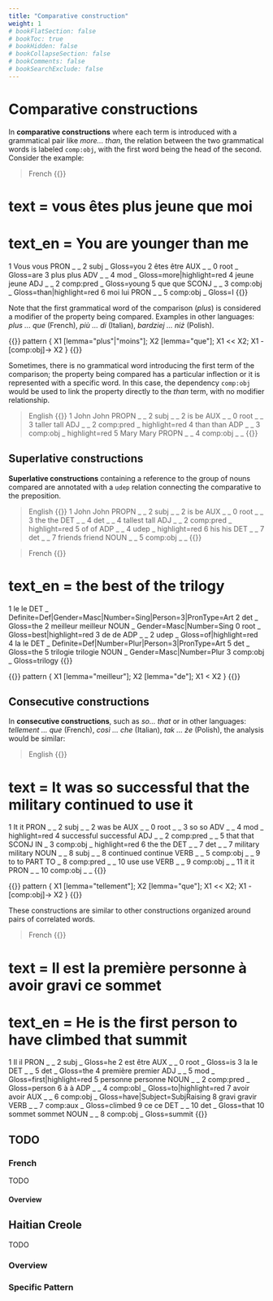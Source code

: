 ```yaml
---
title: "Comparative construction"
weight: 1
# bookFlatSection: false
# bookToc: true
# bookHidden: false
# bookCollapseSection: false
# bookComments: false
# bookSearchExclude: false
---
```


# Comparative constructions

In **comparative constructions** where each term is introduced with a grammatical pair like *more... than*, the relation between the two grammatical words is labeled `comp:obj`, with the first word being the head of the second. Consider the example:

> French
{{<conll>}}
# text = vous êtes plus jeune que moi
# text_en = You are younger than me
1	Vous	vous	PRON	_	_	2	subj	_	Gloss=you
2	êtes	être	AUX	_	_	0	root	_	Gloss=are
3	plus	plus	ADV	_	_	4	mod	_	Gloss=more|highlight=red
4	jeune	jeune	ADJ	_	_	2	comp:pred	_	Gloss=young
5	que	que	SCONJ	_	_	3	comp:obj	_	Gloss=than|highlight=red
6	moi	lui	PRON	_	_	5	comp:obj	_	Gloss=I
{{</conll>}}


Note that the first grammatical word of the comparison (*plus*) is considered a modifier of the property being compared. Examples in other languages: *plus ... que* (French), *più ... di* (Italian), *bardziej ... niż* (Polish).

{{<grew corpus="SUD_French-Rhapsodie@latest">}}
pattern { 
	X1 [lemma="plus"|"moins"]; X2 [lemma="que"]; X1 << X2; 
	X1 -[comp:obj]-> X2
}
{{</grew>}}

Sometimes, there is no grammatical word introducing the first term of the comparison; the property being compared has a particular inflection or it is represented with a specific word. In this case, the dependency `comp:obj` would be used to link the property directly to the *than* term, with no modifier relationship.



> English
{{<conll>}}
1	John	John	PROPN	_	_	2	subj	_	_
2	is	be	AUX	_	_	0	root	_	_
3	taller	tall	ADJ	_	_	2	comp:pred	_	highlight=red
4	than	than	ADP	_	_	3	comp:obj	_	highlight=red
5	Mary	Mary	PROPN	_	_	4	comp:obj	_	_
{{</conll>}}

  
## Superlative constructions

**Superlative constructions** containing a reference to the group of nouns compared are annotated with a `udep` relation connecting the comparative to the preposition.

> English
{{<conll>}}
1	John	John	PROPN	_	_	2	subj	_	_
2	is	be	AUX	_	_	0	root	_	_
3	the	the	DET	_	_	4	det	_	_
4	tallest	tall	ADJ	_	_	2	comp:pred	_	highlight=red
5	of	of	ADP	_	_	4	udep	_	highlight=red
6	his	his	DET	_	_	7	det	_	_
7	friends	friend	NOUN	_	_	5	comp:obj	_	_
{{</conll>}}

> French 
{{<conll>}}
# text_en = the best of the trilogy
1	le	le	DET	_	Definite=Def|Gender=Masc|Number=Sing|Person=3|PronType=Art	2	det	_	Gloss=the
2	meilleur	meilleur	NOUN	_	Gender=Masc|Number=Sing	0	root	_	Gloss=best|highlight=red
3	de	de	ADP	_	_	2	udep	_	Gloss=of|highlight=red
4	la	le	DET	_	Definite=Def|Number=Plur|Person=3|PronType=Art	5	det	_	Gloss=the
5	trilogie	trilogie	NOUN	_	Gender=Masc|Number=Plur	3	comp:obj	_	Gloss=trilogy
{{</conll>}}

{{<grew corpus="SUD_French-GSD@latest">}}
pattern { X1 [lemma="meilleur"]; X2 [lemma="de"]; X1 < X2 }
{{</grew>}}

## Consecutive constructions
In **consecutive constructions**, such as *so... that* or in other languages: *tellement ... que* (French), *così ... che* (Italian), *tak ... że* (Polish), the analysis would be similar:

> English
{{<conll>}}
# text = It was so successful that the military continued to use it
1	It	it	PRON	_	_	2	subj	_	_
2	was	be	AUX	_	_	0	root	_	_
3	so	so	ADV	_	_	4	mod	_	highlight=red
4	successful	successful	ADJ	_	_	2	comp:pred	_	_
5	that	that	SCONJ	IN	_	3	comp:obj	_	highlight=red
6	the	the	DET	_	_	7	det	_	_
7	military	military	NOUN	_	_	8	subj	_	_
8	continued	continue	VERB	_	_	5	comp:obj	_	_
9	to	to	PART	TO	_	8	comp:pred	_	_
10	use	use	VERB	_	_	9	comp:obj	_	_
11	it	it	PRON	_	_	10	comp:obj	_	_
{{</conll>}}

{{<grew corpus="SUD_French-GSD@latest">}}
pattern { 
	X1 [lemma="tellement"]; X2 [lemma="que"]; X1 << X2; 
	X1 -[comp:obj]-> X2
}
{{</grew>}}

These constructions are similar to other constructions organized around pairs of correlated words.

> French
{{<conll>}}
# text = Il est la première personne à avoir gravi ce sommet
# text_en = He is the first person to have climbed that summit
1	Il	il	PRON	_	_	2	subj	_	Gloss=he
2	est	être	AUX	_	_	0	root	_	Gloss=is
3	la	le	DET	_	_	5	det	_	Gloss=the
4	première	premier	ADJ	_	_	5	mod	_	Gloss=first|highlight=red
5	personne	personne	NOUN	_	_	2	comp:pred	_	Gloss=person
6	à	à	ADP	_	_	4	comp:obl	_	Gloss=to|highlight=red
7	avoir	avoir	AUX	_	_	6	comp:obj	_	Gloss=have|Subject=SubjRaising
8	gravi	gravir	VERB	_	_	7	comp:aux	_	Gloss=climbed
9	ce	ce	DET	_	_	10	det	_	Gloss=that
10	sommet	sommet	NOUN	_	_	8	comp:obj	_	Gloss=summit
{{</conll>}}





## TODO
### French

TODO
#### Overview



## Haitian Creole

TODO
### Overview

### Specific Pattern


